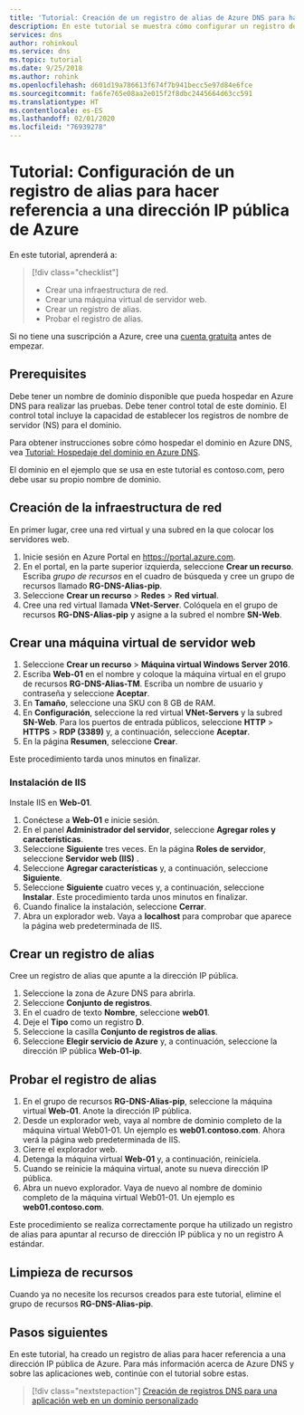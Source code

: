 ```yaml
---
title: 'Tutorial: Creación de un registro de alias de Azure DNS para hacer referencia a una dirección IP pública de Azure'
description: En este tutorial se muestra cómo configurar un registro de alias de Azure DNS para hacer referencia a una dirección IP pública de Azure.
services: dns
author: rohinkoul
ms.service: dns
ms.topic: tutorial
ms.date: 9/25/2018
ms.author: rohink
ms.openlocfilehash: d601d19a786613f674f7b941becc5e97d84e6fce
ms.sourcegitcommit: fa6fe765e08aa2e015f2f8dbc2445664d63cc591
ms.translationtype: HT
ms.contentlocale: es-ES
ms.lasthandoff: 02/01/2020
ms.locfileid: "76939278"
---
```

# <a name="tutorial-configure-an-alias-record-to-refer-to-an-azure-public-ip-address"></a>Tutorial: Configuración de un registro de alias para hacer referencia a una dirección IP pública de Azure 

En este tutorial, aprenderá a:

> [!div class="checklist"]
> * Crear una infraestructura de red.
> * Crear una máquina virtual de servidor web.
> * Crear un registro de alias.
> * Probar el registro de alias.


Si no tiene una suscripción a Azure, cree una [cuenta gratuita](https://azure.microsoft.com/free/?WT.mc_id=A261C142F) antes de empezar.

## <a name="prerequisites"></a>Prerequisites
Debe tener un nombre de dominio disponible que pueda hospedar en Azure DNS para realizar las pruebas. Debe tener control total de este dominio. El control total incluye la capacidad de establecer los registros de nombre de servidor (NS) para el dominio.

Para obtener instrucciones sobre cómo hospedar el dominio en Azure DNS, vea [Tutorial: Hospedaje del dominio en Azure DNS](dns-delegate-domain-azure-dns.md).

El dominio en el ejemplo que se usa en este tutorial es contoso.com, pero debe usar su propio nombre de dominio.

## <a name="create-the-network-infrastructure"></a>Creación de la infraestructura de red
En primer lugar, cree una red virtual y una subred en la que colocar los servidores web.
1. Inicie sesión en Azure Portal en https://portal.azure.com.
2. En el portal, en la parte superior izquierda, seleccione **Crear un recurso**. Escriba *grupo de recursos* en el cuadro de búsqueda y cree un grupo de recursos llamado **RG-DNS-Alias-pip**.
3. Seleccione **Crear un recurso** > **Redes** > **Red virtual**.
4. Cree una red virtual llamada **VNet-Server**. Colóquela en el grupo de recursos **RG-DNS-Alias-pip** y asigne a la subred el nombre **SN-Web**.

## <a name="create-a-web-server-virtual-machine"></a>Crear una máquina virtual de servidor web
1. Seleccione **Crear un recurso** > **Máquina virtual Windows Server 2016**.
2. Escriba **Web-01** en el nombre y coloque la máquina virtual en el grupo de recursos **RG-DNS-Alias-TM**. Escriba un nombre de usuario y contraseña y seleccione **Aceptar**.
3. En **Tamaño**, seleccione una SKU con 8 GB de RAM.
4. En **Configuración**, seleccione la red virtual **VNet-Servers** y la subred **SN-Web**. Para los puertos de entrada públicos, seleccione **HTTP** > **HTTPS** > **RDP (3389)** y, a continuación, seleccione **Aceptar**.
5. En la página **Resumen**, seleccione **Crear**.

Este procedimiento tarda unos minutos en finalizar.

### <a name="install-iis"></a>Instalación de IIS

Instale IIS en **Web-01**.

1. Conéctese a **Web-01** e inicie sesión.
2. En el panel **Administrador del servidor**, seleccione **Agregar roles y características**.
3. Seleccione **Siguiente** tres veces. En la página **Roles de servidor**, seleccione **Servidor web (IIS)** .
4. Seleccione **Agregar características** y, a continuación, seleccione **Siguiente**.
5. Seleccione **Siguiente** cuatro veces y, a continuación, seleccione **Instalar**. Este procedimiento tarda unos minutos en finalizar.
6. Cuando finalice la instalación, seleccione **Cerrar**.
7. Abra un explorador web. Vaya a **localhost** para comprobar que aparece la página web predeterminada de IIS.

## <a name="create-an-alias-record"></a>Crear un registro de alias

Cree un registro de alias que apunte a la dirección IP pública.

1. Seleccione la zona de Azure DNS para abrirla.
2. Seleccione **Conjunto de registros**.
3. En el cuadro de texto **Nombre**, seleccione **web01**.
4. Deje el **Tipo** como un registro **D**.
5. Seleccione la casilla **Conjunto de registros de alias**.
6. Seleccione **Elegir servicio de Azure** y, a continuación, seleccione la dirección IP pública **Web-01-ip**.

## <a name="test-the-alias-record"></a>Probar el registro de alias

1. En el grupo de recursos **RG-DNS-Alias-pip**, seleccione la máquina virtual **Web-01**. Anote la dirección IP pública.
1. Desde un explorador web, vaya al nombre de dominio completo de la máquina virtual Web01-01. Un ejemplo es **web01.contoso.com**. Ahora verá la página web predeterminada de IIS.
2. Cierre el explorador web.
3. Detenga la máquina virtual **Web-01** y, a continuación, reiníciela.
4. Cuando se reinicie la máquina virtual, anote su nueva dirección IP pública.
5. Abra un nuevo explorador. Vaya de nuevo al nombre de dominio completo de la máquina virtual Web01-01. Un ejemplo es **web01.contoso.com**.

Este procedimiento se realiza correctamente porque ha utilizado un registro de alias para apuntar al recurso de dirección IP pública y no un registro A estándar.

## <a name="clean-up-resources"></a>Limpieza de recursos

Cuando ya no necesite los recursos creados para este tutorial, elimine el grupo de recursos **RG-DNS-Alias-pip**.


## <a name="next-steps"></a>Pasos siguientes

En este tutorial, ha creado un registro de alias para hacer referencia a una dirección IP pública de Azure. Para más información acerca de Azure DNS y sobre las aplicaciones web, continúe con el tutorial sobre estas.

> [!div class="nextstepaction"]
> [Creación de registros DNS para una aplicación web en un dominio personalizado](./dns-web-sites-custom-domain.md)
